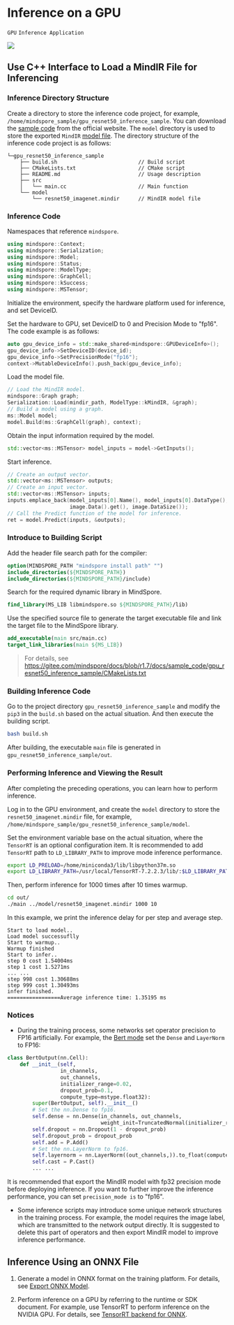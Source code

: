 # Inference on a GPU

`GPU` `Inference Application`

<a href="https://gitee.com/mindspore/docs/blob/r1.7/tutorials/experts/source_en/infer/cpu_gpu_mindir.md" target="_blank"><img src="https://mindspore-website.obs.cn-north-4.myhuaweicloud.com/website-images/master/resource/_static/logo_source_en.png"></a>

## Use C++ Interface to Load a MindIR File for Inferencing

### Inference Directory Structure

Create a directory to store the inference code project, for example, `/home/mindspore_sample/gpu_resnet50_inference_sample`. You can download the [sample code](https://gitee.com/mindspore/docs/tree/r1.7/docs/sample_code/gpu_resnet50_inference_sample) from the official website. The `model` directory is used to store the exported `MindIR` [model file](https://mindspore-website.obs.cn-north-4.myhuaweicloud.com/sample_resources/ascend310_resnet50_preprocess_sample/resnet50_imagenet.mindir). The directory structure of the inference code project is as follows:

```text
└─gpu_resnet50_inference_sample
    ├── build.sh                          // Build script
    ├── CMakeLists.txt                    // CMake script
    ├── README.md                         // Usage description
    ├── src
    │   └── main.cc                       // Main function
    └── model
        └── resnet50_imagenet.mindir      // MindIR model file
```

### Inference Code

Namespaces that reference `mindspore`.

```c++
using mindspore::Context;
using mindspore::Serialization;
using mindspore::Model;
using mindspore::Status;
using mindspore::ModelType;
using mindspore::GraphCell;
using mindspore::kSuccess;
using mindspore::MSTensor;
```

Initialize the environment, specify the hardware platform used for inference, and set DeviceID.

Set the hardware to GPU, set DeviceID to 0 and Precision Mode to "fp16". The code example is as follows:

```c++
auto gpu_device_info = std::make_shared<mindspore::GPUDeviceInfo>();
gpu_device_info->SetDeviceID(device_id);
gpu_device_info->SetPrecisionMode("fp16");
context->MutableDeviceInfo().push_back(gpu_device_info);
```

Load the model file.

```c++
// Load the MindIR model.
mindspore::Graph graph;
Serialization::Load(mindir_path, ModelType::kMindIR, &graph);
// Build a model using a graph.
ms::Model model;
model.Build(ms::GraphCell(graph), context);
```

Obtain the input information required by the model.

```c++
std::vector<ms::MSTensor> model_inputs = model->GetInputs();
```

Start inference.

```c++
// Create an output vector.
std::vector<ms::MSTensor> outputs;
// Create an input vector.
std::vector<ms::MSTensor> inputs;
inputs.emplace_back(model_inputs[0].Name(), model_inputs[0].DataType(), model_inputs[0].Shape(),
                    image.Data().get(), image.DataSize());
// Call the Predict function of the model for inference.
ret = model.Predict(inputs, &outputs);
```

### Introduce to Building Script

Add the header file search path for the compiler:

```cmake
option(MINDSPORE_PATH "mindspore install path" "")
include_directories(${MINDSPORE_PATH})
include_directories(${MINDSPORE_PATH}/include)
```

Search for the required dynamic library in MindSpore.

```cmake
find_library(MS_LIB libmindspore.so ${MINDSPORE_PATH}/lib)
```

Use the specified source file to generate the target executable file and link the target file to the MindSpore library.

```cmake
add_executable(main src/main.cc)
target_link_libraries(main ${MS_LIB})
```

>For details, see
><https://gitee.com/mindspore/docs/blob/r1.7/docs/sample_code/gpu_resnet50_inference_sample/CMakeLists.txt>

### Building Inference Code

Go to the project directory `gpu_resnet50_inference_sample` and modify the `pip3` in the `build.sh` based on the actual situation. And then execute the building script.

```bash
bash build.sh
```

After building, the executable `main` file is generated in `gpu_resnet50_inference_sample/out`.

### Performing Inference and Viewing the Result

After completing the preceding operations, you can learn how to perform inference.

Log in to the GPU environment, and create the `model` directory to store the `resnet50_imagenet.mindir` file, for example, `/home/mindspore_sample/gpu_resnet50_inference_sample/model`.

Set the environment variable base on the actual situation, where the `TensorRT` is an optional configuration item. It is recommended to add `TensorRT` path to `LD_LIBRARY_PATH` to improve mode inference performance.

```bash
export LD_PRELOAD=/home/miniconda3/lib/libpython37m.so
export LD_LIBRARY_PATH=/usr/local/TensorRT-7.2.2.3/lib/:$LD_LIBRARY_PATH
```

Then, perform inference for 1000 times after 10 times warmup.

```bash
cd out/
./main ../model/resnet50_imagenet.mindir 1000 10
```

In this example, we print the inference delay for per step and average step.

```text
Start to load model..
Load model successuflly
Start to warmup..
Warmup finished
Start to infer..
step 0 cost 1.54004ms
step 1 cost 1.5271ms
... ...
step 998 cost 1.30688ms
step 999 cost 1.30493ms
infer finished.
=================Average inference time: 1.35195 ms
```

### Notices

- During the training process, some networks set operator precision to FP16 artificially. For example, the [Bert mode](https://gitee.com/mindspore/models/blob/r1.7/official/nlp/bert/src/bert_model.py) set the `Dense` and `LayerNorm` to FP16:

```python
class BertOutput(nn.Cell):
    def __init__(self,
                 in_channels,
                 out_channels,
                 initializer_range=0.02,
                 dropout_prob=0.1,
                 compute_type=mstype.float32):
        super(BertOutput, self).__init__()
        # Set the nn.Dense to fp16.
        self.dense = nn.Dense(in_channels, out_channels,
                              weight_init=TruncatedNormal(initializer_range)).to_float(compute_type)
        self.dropout = nn.Dropout(1 - dropout_prob)
        self.dropout_prob = dropout_prob
        self.add = P.Add()
        # Set the nn.LayerNorm to fp16.
        self.layernorm = nn.LayerNorm((out_channels,)).to_float(compute_type)
        self.cast = P.Cast()
        ... ...
```

It is recommended that export the MindIR model with fp32 precision mode before deploying inference. If you want to further improve the inference performance, you can set `precision_mode is` to "fp16".

- Some inference scripts may introduce some unique network structures in the training process. For example, the model requires the image label, which are transmitted to the network output directly. It is suggested to delete this part of operators and then export MindIR model to improve inference performance.

## Inference Using an ONNX File

1. Generate a model in ONNX format on the training platform. For details, see [Export ONNX Model](https://www.mindspore.cn/tutorials/en/r1.7/advanced/train/save.html#export-onnx-model).

2. Perform inference on a GPU by referring to the runtime or SDK document. For example, use TensorRT to perform inference on the NVIDIA GPU. For details, see [TensorRT backend for ONNX](https://github.com/onnx/onnx-tensorrt).
